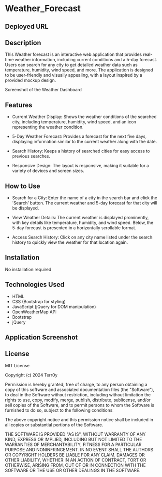 # Weather_Forecast

## Deployed URL


## Description

This Weather forecast is an interactive web application that provides real-time weather information, including current conditions and a 5-day forecast. Users can search for any city to get detailed weather data such as temperature, humidity, wind speed, and more. The application is designed to be user-friendly and visually appealing, with a layout inspired by a provided mockup design.


Screenshot of the Weather Dashboard

## Features

* Current Weather Display: Shows the weather conditions of the searched city, including temperature, humidity, wind speed, and an icon representing the weather condition.

* 5-Day Weather Forecast: Provides a forecast for the next five days, displaying information similar to the current weather along with the date.

* Search History: Keeps a history of searched cities for easy access to previous searches.

* Responsive Design: The layout is responsive, making it suitable for a variety of devices and screen sizes.

## How to Use

* Search for a City: Enter the name of a city in the search bar and click the 'Search' button. The current weather and 5-day forecast for that city will be displayed.

* View Weather Details: The current weather is displayed prominently, with key details like temperature, humidity, and wind speed. Below, the 5-day forecast is presented in a horizontally scrollable format.

* Access Search History: Click on any city name listed under the search history to quickly view the weather for that location again.

## Installation

No installation required

## Technologies Used

* HTML
* CSS (Bootstrap for styling)
* JavaScript (jQuery for DOM manipulation)
* OpenWeatherMap API
* Bootstrap
* jQuery

## Application Screenshot

## License

MIT License

Copyright (c) 2024 Terr0y

Permission is hereby granted, free of charge, to any person obtaining a copy
of this software and associated documentation files (the "Software"), to deal
in the Software without restriction, including without limitation the rights
to use, copy, modify, merge, publish, distribute, sublicense, and/or sell
copies of the Software, and to permit persons to whom the Software is
furnished to do so, subject to the following conditions:

The above copyright notice and this permission notice shall be included in all
copies or substantial portions of the Software.

THE SOFTWARE IS PROVIDED "AS IS", WITHOUT WARRANTY OF ANY KIND, EXPRESS OR
IMPLIED, INCLUDING BUT NOT LIMITED TO THE WARRANTIES OF MERCHANTABILITY,
FITNESS FOR A PARTICULAR PURPOSE AND NONINFRINGEMENT. IN NO EVENT SHALL THE
AUTHORS OR COPYRIGHT HOLDERS BE LIABLE FOR ANY CLAIM, DAMAGES OR OTHER
LIABILITY, WHETHER IN AN ACTION OF CONTRACT, TORT OR OTHERWISE, ARISING FROM,
OUT OF OR IN CONNECTION WITH THE SOFTWARE OR THE USE OR OTHER DEALINGS IN THE
SOFTWARE.
